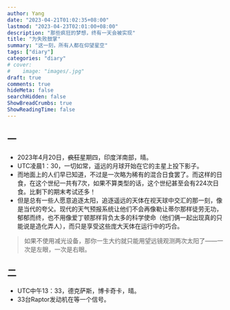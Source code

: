 ```yaml
---
author: Yang
date: "2023-04-21T01:02:35+08:00"
lastmod: "2023-04-23T02:01:00+08:00"
description: "那些疯狂的梦想，终有一天会被实现"
title: "为失败鼓掌"
summary: "这一刻，所有人都在仰望星空"
tags: ["diary"]
categories: "diary"
# cover: 
#    image: "images/.jpg"
draft: true
comments: true
hideMeta: false
searchHidden: false
ShowBreadCrumbs: true
ShowReadingTime: false
---
```


## 一

- 2023年4月20日，<del>疯狂</del>星期四，印度洋南部，晴。
- UTC凌晨1：30，一切如常，遥远的月球开始在它的主星上投下影子。
- 而地面上的人们早已知道，不过是一次略为稀有的混合日食罢了。而这样的日食，在这个世纪一共有7次，如果不算类型的话，这个世纪甚至会有224次日食。比剩下的期末考试还多！
- 但是总有一些人愿意追逐太阳，追逐遥远的天体在视天球中交汇的那一刻，像是当代的夸父。现代的天气预报系统让他们不会再像勒让蒂尔那样徒劳无功，郁郁而终，也不用像爱丁顿那样背负太多的科学使命（他们俩一起出现真的只能说是造化弄人），而只是享受这些庞大天体在运行中的巧合。

> 如果不使用减光设备，那你一生大约就只能用望远镜观测两次太阳了——一次是左眼，一次是右眼。

## 二

- UTC中午13：33，德克萨斯，博卡奇卡，晴。
- 33台Raptor发动机在等一个信号。
